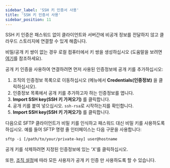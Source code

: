 ```yaml
---
sidebar_label: 'SSH 키 인증서 사용'
title: 'SSH 키 인증서 사용'
sidebar_position: 11
---
```

SSH 키 인증은 패스워드 없이 클라이언트와 서버간에 비공개 정보를 전달하지 않고 클라우드 스토리지에 연결할 수 있게 해줍니다.

비밀/공개 키 쌍이 없는 경우 로컬 컴퓨터에서 키 쌍을 생성하십시오 (도움말을 보려면 [여기](https://sftptogo.com/blog/how-to-create-ssh-keys-on-windows-10/)를 참조하세요).

공개 키 인증을 사용하여 연결하려면 먼저 사용된 인증정보에 공개 키를 추가하십시오:

1. 조직의 인증정보 목록으로 이동하십시오 (메뉴에서 **Credentials(인증정보)** 을 클릭하십시오).
2. 인증정보 목록에서 공개 키를 추가하고자 하는 인증정보를 엽니다.
3. **Import SSH key(SSH 키 가져오기)** 를 클릭합니다.
4. 공개 키를 붙여 넣으십시오. `ssh-rsa`로 시작하는지를 확인합니다.
5. **Import SSH key(SSH 키 가져오기)** 를 클릭합니다.

다음으로 SFTP 클라이언트가 비밀 키를 인식하고 패스워드 대신 비밀 키를 사용하도록 하십시오. 예를 들어 SFTP 명령 줄 인터페이스는 다음 구문을 사용합니다:

```shell
sftp -i [/path/to/your/private-key] user@hostname
```

공개 키를 삭제하려면 지정된 인증정보에 있는 'X'를 클릭하십시오.

또한, [조직 설정](../getting-started/organization-settings#security)에 따라 모든 사용자가 공개 키 인증 만 사용하도록 할 수 있습니다.
